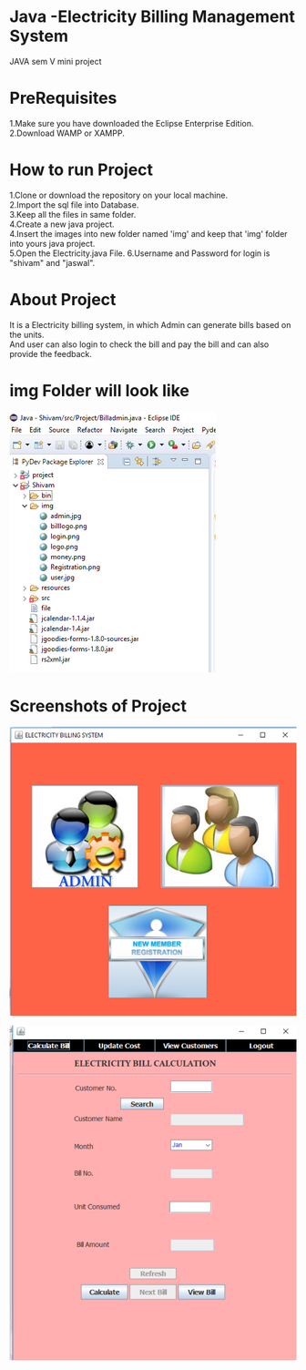 # Java -Electricity Billing Management System
JAVA sem V mini project

# PreRequisites
1.Make sure you have downloaded the Eclipse Enterprise Edition.  
2.Download WAMP or XAMPP.

# How to run Project
1.Clone or download the repository on your local machine.  
2.Import the sql file into Database.  
3.Keep all the files in same folder.  
4.Create a new java project.  
4.Insert the images into new folder named 'img' and keep that 'img' folder into yours java project.  
5.Open the Electricity.java File. 
6.Username and Password for login is "shivam" and "jaswal".

# About Project
It is a Electricity billing system, in which Admin can generate bills based on the units.  
And user can also login to check the bill and pay the bill and can also provide the feedback.

# img Folder will look like
![alt text](https://github.com/Shivam0001/Java/blob/master/img/Screenshot%20(160).png)

# Screenshots of Project
![alt text](https://github.com/Shivam0001/Java/blob/master/img/Screenshot%20(162).png)  
  
![alt text](https://github.com/Shivam0001/Java/blob/master/img/Screenshot%20(163).png)
